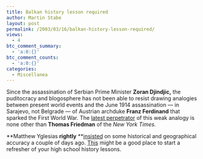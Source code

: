 ```yaml
---
title: Balkan history lesson required
author: Martin Stabe
layout: post
permalink: /2003/03/16/balkan-history-lesson-required/
views:
  - 4
btc_comment_summary:
  - 'a:0:{}'
btc_comment_counts:
  - 'a:0:{}'
categories:
  - Miscellanea
---
```

Since the assassination of Serbian Prime Minister **Zoran Djindjic,** the puditocracy and blogosphere has not been able to resist drawing analogies between present world events and the June 1914 assassination &#8212; in Sarajevo, not Belgrade &#8212; of Austrian archduke **Franz Ferdinand** that sparked the First World War. The <a href="http://www.nytimes.com/2003/03/16/opinion/16FRIE.html" target="_top">latest perpetrator</a> of this weak analogy is none other than **Thomas Friedman** of the *New York Times.* 

**Matthew Yglesias **rightly** **<a href="http://www.matthewyglesias.com/archives/002617.html#002617" target="_top">insisted</a> on some historical and geographical accuracy a couple of days ago. <a href="http://www.ku.edu/~kansite/ww_one/comment/sarajevo.html" target="_top">This</a> might be a good place to start a refresher of your high school history lessons.